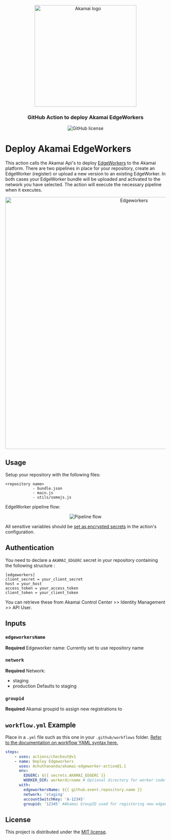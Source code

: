 <p align="center">
  <img alt="Akamai logo" width="320" height="320" src="https://www.eiseverywhere.com/file_uploads/8fca94ae15da82d17d76787b3e6a987a_logo_akamai-developer-experience-2-OL-RGB.png"/>
  <h3 align="center">GitHub Action to deploy Akamai EdgeWorkers</h3>
  <p align="center">
    <img alt="GitHub license" src="https://badgen.net/github/license/jdmevo123/akamai-purge-action?cache=300&color=green"/>
  </p>
</p>

# Deploy Akamai EdgeWorkers   

This action calls the Akamai Api's to deploy <a href="https://developer.akamai.com/akamai-edgeworkers-overview" target="_blank">EdgeWorkers</a> to the Akamai platform. There are two pipelines in place for your repository, create an EdgeWorker (register) or upload a new version to an existing EdgeWorker. In both cases your EdgeWorker bundle will be uploaded and activated to the network you have selected. The action will execute the necessary pipeline when it executes.
<p align="center">
    <img alt="Edgeworkers" width="793" src="https://developer.akamai.com/sites/default/files/inline-images/image1_20.png"/>
</p>

## Usage

Setup your repository with the following files:
```
<repository name>
            - bundle.json
            - main.js
            - utils/somejs.js
```

EdgeWorker pipeline flow:
<p align="center">
    <img alt="Pipeline flow" src="https://github.com/jdmevo123/akamai-edgeworker-action/blob/master/images/Blank%20Diagram.png"/>
</p>

All sensitive variables should be [set as encrypted secrets](https://help.github.com/en/articles/virtual-environments-for-github-actions#creating-and-using-secrets-encrypted-variables) in the action's configuration.

## Authentication

You need to declare a `AKAMAI_EDGERC` secret in your repository containing the following structure :
```
[edgeworkers]
client_secret = your_client_secret
host = your_host
access_token = your_access_token
client_token = your_client_token
```
You can retrieve these from Akamai Control Center >> Identity Management >> API User.

## Inputs

### `edgeworkersName`
**Required**
Edgeworker name: Currently set to use repository name

### `network`
**Required**
Network:
- staging
- production
Defaults to staging

### `groupid`
**Required** 
Akamai groupid to assign new registrations to

## `workflow.yml` Example

Place in a `.yml` file such as this one in your `.github/workflows` folder. [Refer to the documentation on workflow YAML syntax here.](https://help.github.com/en/articles/workflow-syntax-for-github-actions)

```yaml
steps:
    - uses: actions/checkout@v1
    - name: Deploy Edgeworkers
      uses: Achuthananda/akamai-edgeworker-action@1.1
      env:
        EDGERC: ${{ secrets.AKAMAI_EDGERC }}
        WORKER_DIR: workerdirname # Optional directory for worker code (relative)
      with:
        edgeworkersName: ${{ github.event.repository.name }}
        network: 'staging'
        accountSwitchKey: 'A-12345'
        groupid: '12345' #Akamai GroupID used for registering new edgeworkers
```

## License

This project is distributed under the [MIT license](LICENSE.md).
